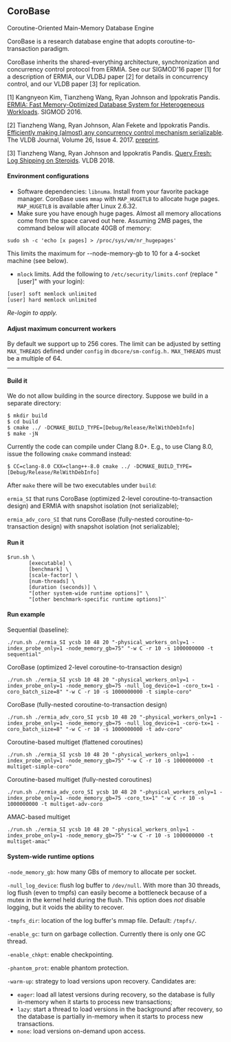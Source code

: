 ## CoroBase

Coroutine-Oriented Main-Memory Database Engine

CoroBase is a research database engine that adopts coroutine-to-transaction paradigm.

CoroBase inherits the shared-everything architecture, synchronization and concurrency control protocol from ERMIA. See our SIGMOD'16 paper [1] for a description of ERMIA, our VLDBJ paper [2] for details in concurrency control, and our VLDB paper [3] for replication.

\[1\] Kangnyeon Kim, Tianzheng Wang, Ryan Johnson and Ippokratis Pandis. [ERMIA: Fast Memory-Optimized Database System for Heterogeneous Workloads](https://github.com/ermia-db/ermia/raw/master/ermia.pdf). SIGMOD 2016.

\[2\] Tianzheng Wang, Ryan Johnson, Alan Fekete and Ippokratis Pandis. [Efficiently making (almost) any concurrency control mechanism serializable](https://link.springer.com/article/10.1007/s00778-017-0463-8). The VLDB Journal, Volume 26, Issue 4. 2017. [preprint](https://arxiv.org/pdf/1605.04292.pdf).

\[3\] Tianzheng Wang, Ryan Johnson and Ippokratis Pandis. [Query Fresh: Log Shipping on Steroids](http://www.vldb.org/pvldb/vol11/p406-wang.pdf). VLDB 2018.

#### Environment configurations

* Software dependencies: `libnuma`. Install from your favorite package manager. CoroBase uses `mmap` with `MAP_HUGETLB` to allocate huge pages. `MAP_HUGETLB` is available after Linux 2.6.32.
* Make sure you have enough huge pages. Almost all memory allocations come from the space carved out here. Assuming 2MB pages, the command below will allocate 40GB of memory:
```
sudo sh -c 'echo [x pages] > /proc/sys/vm/nr_hugepages'
```
This limits the maximum for --node-memory-gb to 10 for a 4-socket machine (see below).

* `mlock` limits. Add the following to `/etc/security/limits.conf` (replace "[user]" with your login):
```
[user] soft memlock unlimited
[user] hard memlock unlimited
```
*Re-login to apply.*

#### Adjust maximum concurrent workers

By default we support up to 256 cores. The limit can be adjusted by setting `MAX_THREADS` defined under `config` in `dbcore/sm-config.h.` `MAX_THREADS` must be a multiple of 64.

--------
#### Build it
We do not allow building in the source directory. Suppose we build in a separate directory:

```
$ mkdir build
$ cd build
$ cmake ../ -DCMAKE_BUILD_TYPE=[Debug/Release/RelWithDebInfo]
$ make -jN
```

Currently the code can compile under Clang 8.0+. E.g., to use Clang 8.0, issue the following `cmake` command instead:
```
$ CC=clang-8.0 CXX=clang++-8.0 cmake ../ -DCMAKE_BUILD_TYPE=[Debug/Release/RelWithDebInfo]
```

After `make` there will be two executables under `build`: 

`ermia_SI` that runs CoroBase (optimized 2-level coroutine-to-transaction design) and ERMIA with snapshot isolation (not serializable);

`ermia_adv_coro_SI` that runs CoroBase (fully-nested coroutine-to-transaction design) with snapshot isolation (not serializable);


#### Run it
```
$run.sh \
       [executable] \
       [benchmark] \
       [scale-factor] \
       [num-threads] \
       [duration (seconds)] \
       "[other system-wide runtime options]" \
       "[other benchmark-specific runtime options]"`
```
#### Run example
Sequential (baseline):
```
./run.sh ./ermia_SI ycsb 10 48 20 "-physical_workers_only=1 -index_probe_only=1 -node_memory_gb=75" "-w C -r 10 -s 1000000000 -t sequential"
```
CoroBase (optimized 2-level coroutine-to-transaction design)
```
./run.sh ./ermia_SI ycsb 10 48 20 "-physical_workers_only=1 -index_probe_only=1 -node_memory_gb=75 -null_log_device=1 -coro_tx=1 -coro_batch_size=8" "-w C -r 10 -s 1000000000 -t simple-coro"
```
CoroBase (fully-nested coroutine-to-transaction design)
```
./run.sh ./ermia_adv_coro_SI ycsb 10 48 20 "-physical_workers_only=1 -index_probe_only=1 -node_memory_gb=75 -null_log_device=1 -coro-tx=1 -coro_batch_size=8" "-w C -r 10 -s 1000000000 -t adv-coro"
```
Coroutine-based multiget (flattened coroutines)
```
./run.sh ./ermia_SI ycsb 10 48 20 "-physical_workers_only=1 -index_probe_only=1 -node_memory_gb=75" "-w C -r 10 -s 1000000000 -t multiget-simple-coro"
```
Coroutine-based multiget (fully-nested coroutines)
```
./run.sh ./ermia_adv_coro_SI ycsb 10 48 20 "-physical_workers_only=1 -index_probe_only=1 -node_memory_gb=75 -coro_tx=1" "-w C -r 10 -s 1000000000 -t multiget-adv-coro
```
AMAC-based multiget
```
./run.sh ./ermia_SI ycsb 10 48 20 "-physical_workers_only=1 -index_probe_only=1 -node_memory_gb=75" "-w C -r 10 -s 1000000000 -t multiget-amac"
```


#### System-wide runtime options

`-node_memory_gb`: how many GBs of memory to allocate per socket.

`-null_log_device`: flush log buffer to `/dev/null`. With more than 30 threads, log flush (even to tmpfs) can easily become a bottleneck because of a mutex in the kernel held during the flush. This option does *not* disable logging, but it voids the ability to recover.

`-tmpfs_dir`: location of the log buffer's mmap file. Default: `/tmpfs/`.

`-enable_gc`: turn on garbage collection. Currently there is only one GC thread.

`-enable_chkpt`: enable checkpointing.

`-phantom_prot`: enable phantom protection.

`-warm-up`: strategy to load versions upon recovery. Candidates are:
- `eager`: load all latest versions during recovery, so the database is fully in-memory when it starts to process new transactions;
- `lazy`: start a thread to load versions in the background after recovery, so the database is partially in-memory when it starts to process new transactions.
- `none`: load versions on-demand upon access.
